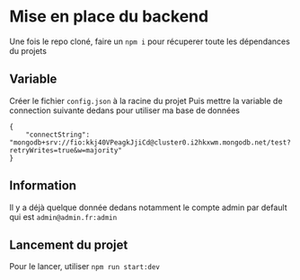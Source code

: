 # Mise en place du backend

Une fois le repo cloné, faire un `npm i` pour récuperer toute les dépendances du projets

## Variable

Créer le fichier `config.json` à la racine du projet
Puis mettre la variable de connection suivante dedans pour utiliser ma base de données
```
{
    "connectString": "mongodb+srv://fio:kkj40VPeagkJjiCd@cluster0.i2hkxwm.mongodb.net/test?retryWrites=true&w=majority"             
}
```

##  Information

Il y a déjà quelque donnée dedans notamment le compte admin par default qui est `admin@admin.fr:admin`

## Lancement du projet

Pour le lancer, utiliser `npm run start:dev`
